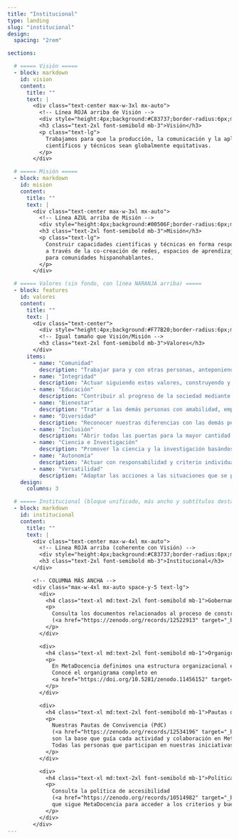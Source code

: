 ```yaml
---
title: "Institucional"
type: landing
slug: "institucional"
design:
  spacing: "2rem"

sections:

  # ===== Visión =====
  - block: markdown
    id: vision
    content:
      title: ""
      text: |
        <div class="text-center max-w-3xl mx-auto">
          <!-- Línea ROJA arriba de Visión -->
          <div style="height:4px;background:#C83737;border-radius:6px;margin:0 auto 1.5rem auto;width:120px;"></div>
          <h3 class="text-2xl font-semibold mb-3">Visión</h3>
          <p class="text-lg">
            Trabajamos para que la producción, la comunicación y la aplicación de saberes
            científicos y técnicos sean globalmente equitativas.
          </p>
        </div>

  # ===== Misión =====
  - block: markdown
    id: mision
    content:
      title: ""
      text: |
        <div class="text-center max-w-3xl mx-auto">
          <!-- Línea AZUL arriba de Misión -->
          <div style="height:4px;background:#00506F;border-radius:6px;margin:0 auto 1.5rem auto;width:120px;"></div>
          <h3 class="text-2xl font-semibold mb-3">Misión</h3>
          <p class="text-lg">
            Construir capacidades científicas y técnicas en forma responsable y con mirada local,
            a través de la co-creación de redes, espacios de aprendizaje y recursos accesibles
            para comunidades hispanohablantes.
          </p>
        </div>

  # ===== Valores (sin fondo, con línea NARANJA arriba) =====
  - block: features
    id: valores
    content:
      title: ""
      text: |
        <div class="text-center">
          <div style="height:4px;background:#F77B20;border-radius:6px;margin:0 auto 1.25rem auto;width:120px;"></div>
          <!-- Igual tamaño que Visión/Misión -->
          <h3 class="text-2xl font-semibold mb-3">Valores</h3>
        </div>
      items:
        - name: "Comunidad"
          description: "Trabajar para y con otras personas, anteponiendo los intereses colectivos por sobre los intereses individuales."
        - name: "Integridad"
          description: "Actuar siguiendo estos valores, construyendo y cuidando la confianza, mediante la apertura y la transparencia (con atención a la privacidad), rindiendo cuentas por nuestras acciones."
        - name: "Educación"
          description: "Contribuir al progreso de la sociedad mediante los aprendizajes comunitarios y personales."
        - name: "Bienestar"
          description: "Tratar a las demás personas con amabilidad, empatía y respeto, priorizando la salud mental y física, para mantener un ambiente de trabajo saludable y seguro."
        - name: "Diversidad"
          description: "Reconocer nuestras diferencias con las demás personas y darle la bienvenida respetuosa a todas las diferencias."
        - name: "Inclusión"
          description: "Abrir todas las puertas para la mayor cantidad de personas posible, mediante la accesibilidad universal y el reconocimiento por el trabajo realizado."
        - name: "Ciencia e Investigación"
          description: "Promover la ciencia y la investigación basándose en la teoría, el razonamiento, la experiencia y la evidencia resultante."
        - name: "Autonomía"
          description: "Actuar con responsabilidad y criterio individual, colectivo o regional, según corresponda en cada caso."
        - name: "Versatilidad"
          description: "Adaptar las acciones a las situaciones que se presentan."
    design:
      columns: 3

  # ===== Institucional (bloque unificado, más ancho y subtítulos destacados) =====
  - block: markdown
    id: institucional
    content:
      title: ""
      text: |
        <div class="text-center max-w-4xl mx-auto">
          <!-- Línea ROJA arriba (coherente con Visión) -->
          <div style="height:4px;background:#C83737;border-radius:6px;margin:0 auto 1.25rem auto;width:120px;"></div>
          <h3 class="text-2xl font-semibold mb-3">Institucional</h3>
        </div>

        <!-- COLUMNA MÁS ANCHA -->
        <div class="max-w-4xl mx-auto space-y-5 text-lg">
          <div>
            <h4 class="text-xl md:text-2xl font-semibold mb-1">Gobernanza</h4>
            <p>
              Consulta los documentos relacionados al proceso de construcción colectiva de la Gobernanza comunitaria de MetaDocencia
              (<a href="https://zenodo.org/records/12522913" target="_blank" rel="noopener" class="underline font-semibold">Zenodo</a>).
            </p>
          </div>

          <div>
            <h4 class="text-xl md:text-2xl font-semibold mb-1">Organigrama</h4>
            <p>
              En MetaDocencia definimos una estructura organizacional eficiente y versátil para afrontar los desafíos que tenemos por delante.
              Conocé el organigrama completo en
              <a href="https://doi.org/10.5281/zenodo.11456152" target="_blank" rel="noopener" class="underline font-semibold">Zenodo</a>.
            </p>
          </div>

          <div>
            <h4 class="text-xl md:text-2xl font-semibold mb-1">Pautas de convivencia</h4>
            <p>
              Nuestras Pautas de Convivencia (PdC)
              (<a href="https://zenodo.org/records/12534196" target="_blank" rel="noopener" class="underline font-semibold">Zenodo</a>)
              son la base que guía cada actividad y colaboración en MetaDocencia. Fueron construidas colectivamente y reflejan nuestra visión, misión y valores.
              Todas las personas que participan en nuestras iniciativas se comprometen a respetarlas y promoverlas.
            </p>
          </div>

          <div>
            <h4 class="text-xl md:text-2xl font-semibold mb-1">Política de accesibilidad</h4>
            <p>
              Consulta la política de accesibilidad
              (<a href="https://zenodo.org/records/10514982" target="_blank" rel="noopener" class="underline font-semibold">Zenodo</a>)
              que sigue MetaDocencia para acceder a los criterios y buenas prácticas que configuran nuestro marco de trabajo.
            </p>
          </div>
        </div>
---
```

